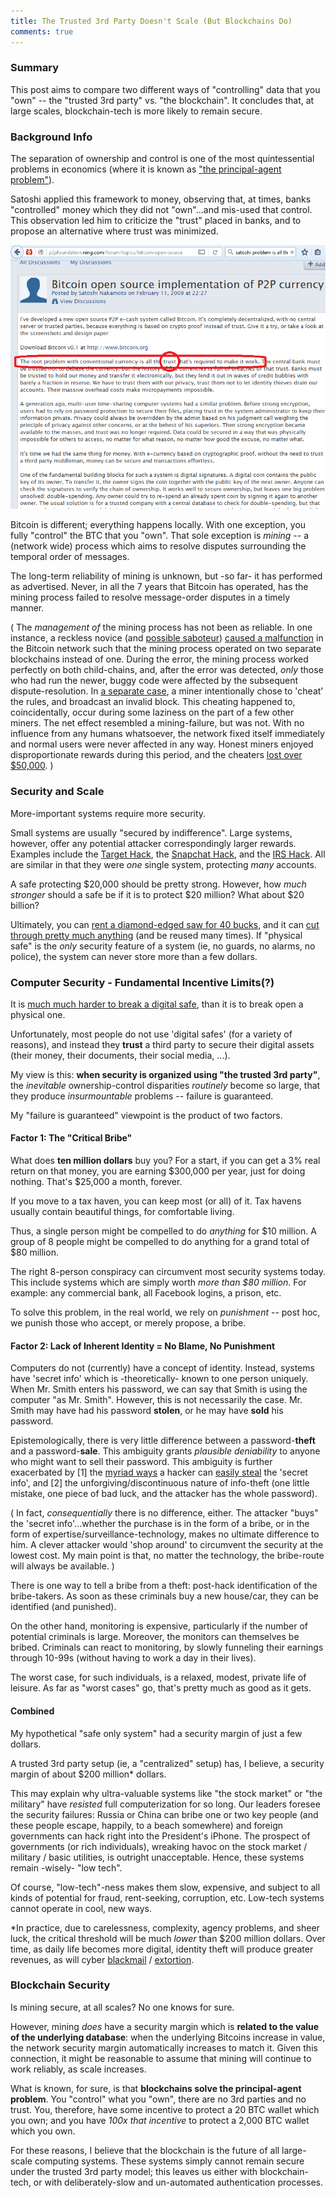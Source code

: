 ```yaml
---
title: The Trusted 3rd Party Doesn't Scale (But Blockchains Do)
comments: true
---
```



### Summary

This post aims to compare two different ways of "controlling" data that you "own" -- the "trusted 3rd party" vs. "the blockchain". It concludes that, at large scales, blockchain-tech is more likely to remain secure.

### Background Info

The separation of ownership and control is one of the most quintessential problems in economics (where it is known as ["the principal-agent problem"](https://en.wikipedia.org/wiki/Principal%E2%80%93agent_problem)).

Satoshi applied this framework to money, observing that, at times, banks "controlled" money which they did not "own"...and mis-used that control. This observation led him to criticize the "trust" placed in banks, and to propose an alternative where trust was minimized.

![sat-trust](/images/satoshi-trust.png)

Bitcoin is different; everything happens locally. With one exception, you fully "control" the BTC that you "own". That sole exception is *mining* -- a (network wide) process which aims to resolve disputes surrounding the temporal order of messages.

The long-term reliability of mining is unknown, but -so far- it has performed as advertised. Never, in all the 7 years that Bitcoin has operated, has the mining process failed to resolve message-order disputes in a timely manner.

( The *management of* the mining process has not been as reliable. In one instance, a reckless novice (and [possible saboteur](https://www.reddit.com/r/Bitcoin/comments/3d26tk/did_mike_hearn_work_in_sigint_does_he_now/)) [caused a malfunction](https://www.reddit.com/r/Bitcoin/comments/39yaug/the_history_of_mike_hearn_and_why_you_should_not/cs7pmgz) in the Bitcoin network such that the mining process operated on two separate blockchains instead of one. During the error, the mining process worked perfectly on both child-chains, and, after the error was detected, *only* those who had run the newer, buggy code were affected by the subsequent dispute-resolution. In [a separate case](https://bitcointalk.org/index.php?topic=1108304.0), a miner intentionally chose to 'cheat' the rules, and broadcast an invalid block. This cheating happened to, coincidentally, occur during some laziness on the part of a few other miners. The net effect resembled a mining-failure, but was not. With no influence from any humans whatsoever, the network fixed itself immediately and normal users were never affected in any way. Honest miners enjoyed disproportionate rewards during this period, and the cheaters [lost over $50,000](http://cointelegraph.com/news/miners-lost-over-50000-from-the-bitcoin-hardfork-last-weekend). )


### Security and Scale

More-important systems require more security.

Small systems are usually "secured by indifference". Large systems, however, offer any potential attacker correspondingly larger rewards. Examples include the [Target Hack](http://krebsonsecurity.com/2014/01/target-names-emails-phone-numbers-on-up-to-70-million-customers-stolen/), the [Snapchat Hack](http://techcrunch.com/2013/12/31/hackers-claim-to-publish-list-of-4-6m-snapchat-usernames-and-numbers/), and the [IRS Hack](http://krebsonsecurity.com/2016/02/irs-390k-more-victims-of-irs-gov-weakness/). All are similar in that they were *one* single system, protecting *many* accounts.

A safe protecting $20,000 should be pretty strong. However, how *much stronger* should a safe be if it is to protect $20 million? What about $20 billion?

Ultimately, you can [rent a diamond-edged saw for 40 bucks](http://www6.homedepot.com/tool-truck-rental/PRO_Electric_Concrete_Saw_12/3512434/index.html), and it can [cut through pretty much anything](https://www.youtube.com/watch?v=j8EY1qiXBcg) (and be reused many times). If "physical safe" is the *only* security feature of a system (ie, no guards, no alarms, no police), the system can never store more than a few dollars.

<!-- zzz boring

#### What is the relationship between 'security' and 'account quantity per system'?

The difference between 3 million and 4 million users, to the principles (both, the "owners" of the data, and the "theives" [aka "new owners"]) is immense, yet the difference to the agent (the "controller") of the data is -at least at first- nonexistent. At the most basic 'contract level', the agent [1] collects his payment and [2] provides a service. The relationship of 'the service' to 'the outcome' is (in his words) "not my problem".

#### The p-a problem has reduced productivity. What can prevent this reduction?

The agent ("data controller") can be *incentivized* to take security seriously. A firm specializing in network security has a brand, resumes, 'reputational capital' on the line. They charge more, but have greater effectiveness. If computer security problems are costing businesses money, entrepreneurs will step in; they will use their expertise to minimize this actuarial cost (and, if none have this expertise, individuals will make investments in expertise) -- this is basic (micro)economics.


---
The problem, in the above paragraph, is the word "greater" in the phrase "greater effectiveness". There are technological limits to what can be accomplished -- no matter what talent, luck, and/or resources are assembled, we simply *do not know how* to produce a desired outcome (faster-than-light communication being a clear example).

-->


### Computer Security - Fundamental Incentive Limits(?)

It is [much much harder to break a digital safe](http://miguelmoreno.net/wp-content/uploads/2013/05/fYFBsqp.jpg), than it is to break open a physical one.

Unfortunately, most people do not use 'digital safes' (for a variety of reasons), and instead they **trust** a third party to secure their digital assets (their money, their documents, their social media, ...).  

My view is this: **when security is organized using "the trusted 3rd party"**, the *inevitable* ownership-control disparities *routinely* become so large, that they produce *insurmountable* problems -- failure is guaranteed.

My "failure is guaranteed" viewpoint is the product of two factors.

#### Factor 1: The "Critical Bribe"

What does **ten million dollars** buy you? For a start, if you can get a 3% real return on that money, you are earning $300,000 per year, just for doing nothing. That's $25,000 a month, forever.

If you move to a tax haven, you can keep most (or all) of it. Tax havens usually contain beautiful things, for comfortable living.

Thus, a single person might be compelled to do *anything* for $10 million. A group of 8 people might be compelled to do anything for a grand total of $80 million.

The right 8-person conspiracy can circumvent most security systems today. This include systems which are simply worth *more than $80 million*. For example: any commercial bank, all Facebook logins, a prison, etc.

To solve this problem, in the real world, we rely on *punishment* -- post hoc, we punish those who accept, or merely propose, a bribe. 

#### Factor 2: Lack of Inherent Identity = No Blame, No Punishment

Computers do not (currently) have a concept of identity. Instead, systems have 'secret info' which is -theoretically- known to one person uniquely. When Mr. Smith enters his password, we can say that Smith is using the computer "as Mr. Smith". However, this is not necessarily the case. Mr. Smith may have had his password **stolen**, or he may have **sold** his password.

Epistemologically, there is very little difference between a password-**theft** and a password-**sale**. This ambiguity grants *plausible deniability* to anyone who might want to sell their password. This ambiguity is further exacerbated by [1] the [myriad ways](http://www.scientificamerican.com/article/computers-can-be-hacked-using-high-frequency-sound/) a hacker can [easily steal](http://petapixel.com/2014/08/29/heres-iphone-thermal-cameras-can-used-steal-pin-codes/) the 'secret info', and [2] the unforgiving/discontinuous nature of info-theft (one little mistake, one piece of bad luck, and the attacker has the whole password).

( In fact, *consequentially* there is no difference, either. The attacker "buys" the 'secret info'...whether the purchase is in the form of a bribe, or in the form of expertise/surveillance-technology, makes no ultimate difference to him. A clever attacker would 'shop around' to circumvent the security at the lowest cost. My main point is that, no matter the technology, the bribe-route will always be available. )

There is one way to tell a bribe from a theft: post-hack identification of the bribe-takers. As soon as these criminals buy a new house/car, they can be identified (and punished).

On the other hand, monitoring is expensive, particularly if the number of potential criminals is large. Moreover, the monitors can themselves be bribed. Criminals can react to monitoring, by slowly funneling their earnings through 10-99s (without having to work a day in their lives).

The worst case, for such individuals, is a relaxed, modest, private life of leisure. As far as "worst cases" go, that's pretty much as good as it gets.


#### Combined

My hypothetical "safe only system" had a security margin of just a few dollars.

A trusted 3rd party setup (ie, a "centralized" setup) has, I believe, a security margin of about $200 million\* dollars.

This may explain why ultra-valuable systems like "the stock market" or "the military" have *resisted* full computerization for so long. Our leaders foresee the security failures: Russia or China can bribe one or two key people (and these people escape, happily, to a beach somewhere) and foreign governments can hack right into the President's iPhone. The prospect of governments (or rich individuals), wreaking havoc on the stock market / military / basic utilities, is outright unacceptable. Hence, these systems remain -wisely- "low tech".

Of course, "low-tech"-ness makes them slow, expensive, and subject to all kinds of potential for fraud, rent-seeking, corruption, etc. Low-tech systems cannot operate in cool, new ways.

\*In practice, due to carelessness, complexity, agency problems, and sheer luck, the critical threshold will be much *lower* than $200 million dollars. Over time, as daily life becomes more digital, identity theft will produce greater revenues, as will cyber [blackmail](http://www.csoonline.com/article/2996614/cyber-attacks-espionage/ddos-scammers-collect-20-000-with-ashley-madison-extortion.html) / [extortion](http://www.slate.com/articles/technology/future_tense/2016/02/hollywood_presbyterian_medical_center_paid_17_000_to_free_computers_from.html).

### Blockchain Security

Is mining secure, at all scales? No one knows for sure.

However, mining *does* have a security margin which is **related to the value of the underlying database**: when the underlying Bitcoins increase in value, the network security margin automatically increases to match it. Given this connection, it might be reasonable to assume that mining will continue to work reliably, as scale increases.

What is known, for sure, is that **blockchains solve the principal-agent problem**. You "control" what you "own", there are no 3rd parties and no trust. You, therefore, have some incentive to protect a 20 BTC wallet which you own; and you have *100x that incentive* to protect a 2,000 BTC wallet which you own.

For these reasons, I believe that the blockchain is the future of all large-scale computing systems. These systems simply cannot remain secure under the trusted 3rd party model; this leaves us either with blockchain-tech, or with deliberately-slow and un-automated authentication processes.
